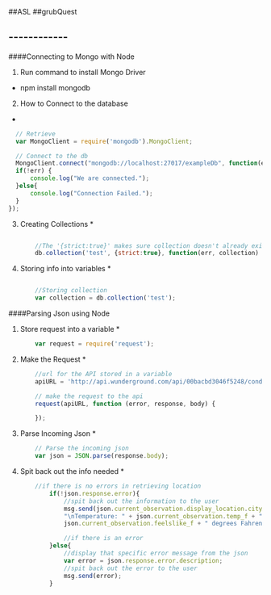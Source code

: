 ##ASL
##grubQuest
## ------------
####Connecting to Mongo with Node
1. Run command to install Mongo Driver
  * npm install mongodb
2. How to Connect to the database
  * 
  ```javascript
    // Retrieve
    var MongoClient = require('mongodb').MongoClient;

    // Connect to the db
    MongoClient.connect("mongodb://localhost:27017/exampleDb", function(err, db) {
    if(!err) {
    	console.log("We are connected.");
    }else{
    	console.log("Connection Failed.");
	}
  });
  ```
3.	Creating Collections
	* 
	```javascript

		//The '{strict:true}' makes sure collection doesn't already exist. If it already exists it will return with an error.
		db.collection('test', {strict:true}, function(err, collection) {});

	```
4.	Storing info into variables
	*
	```javascript

		//Storing collection
		var collection = db.collection('test');

	```


####Parsing Json using Node
1. Store request into a variable
	* 
	```javascript
		var request = require('request');
	```
2. Make the Request
	*
	```javascript
		//url for the API stored in a variable
		apiURL = 'http://api.wunderground.com/api/00bacbd3046f5248/conditions/q/'+zipcode+'.json';

		// make the request to the api
		request(apiURL, function (error, response, body) {

		});
	```
3. Parse Incoming Json
	*
	```javascript
		// Parse the incoming json
		var json = JSON.parse(response.body);
	```
4. Spit back out the info needed
	*
	```javascript
		//if there is no errors in retrieving location
			if(!json.response.error){
				//spit back out the information to the user
				msg.send(json.current_observation.display_location.city + ", " + json.current_observation.display_location.state_name + " on " + json.current_observation.local_time_rfc822 +
				"\nTemperature: " + json.current_observation.temp_f + " degrees Fahrenheit.\nFeels like: " +
				json.current_observation.feelslike_f + " degrees Fahrenheit.");

				//if there is an error
			}else{
				//display that specific error message from the json
				var error = json.response.error.description;
				//spit back out the error to the user
				msg.send(error);
			}
	```